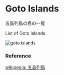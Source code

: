 Goto Islands 
===============

五島列島の島の一覧

List of Goto Islands 

![goto islands]()

### Reference

[wikipedia: 五島列島](https://ja.wikipedia.org/wiki/Category:%E4%BA%94%E5%B3%B6%E5%88%97%E5%B3%B6)


